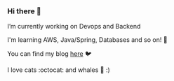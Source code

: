 ### Hi there 👋

I’m currently working on Devops and Backend

I'm learning AWS, Java/Spring, Databases and so on! 🌱

You can find my blog [here](https://velog.io/@koo8624) 🐦

I love cats :octocat:  and whales 🐳 :) 

<!--
**BlueWhaleKo/BlueWhaleKo** is a ✨ _special_ ✨ repository because its `README.md` (this file) appears on your GitHub profile.

Here are some ideas to get you started:

- 🔭 I’m currently working on ...
- 🌱 I’m currently learning ...
- 👯 I’m looking to collaborate on ...
- 🤔 I’m looking for help with ...
- 💬 Ask me about ...
- 📫 How to reach me: ...
- 😄 Pronouns: ...
- ⚡ Fun fact: ...
-->
